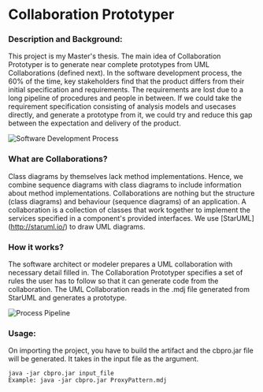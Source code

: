# Collaboration Prototyper

### Description and Background:

This project is my Master's thesis. The main idea of Collaboration Prototyper is to generate near complete prototypes from UML Collaborations (defined next). In the software development process, the 60% of the time, key stakeholders find that the product differs from their initial specification and requirements. The requirements are lost due to a long pipeline of procedures and people in between. If we could take the requirement specification consisting of analysis models and usecases directly, and generate a prototype from it, we could try and reduce this gap between the expectation and delivery of the product. 

![Software Development Process](https://cloud.githubusercontent.com/assets/1961478/11947061/9656c14c-a816-11e5-9a0a-231673fee252.png)

### What are Collaborations?

Class diagrams by themselves lack method implementations. Hence, we combine sequence diagrams with class diagrams to include information about method implementations. Collaborations are nothing but the structure (class diagrams) and behaviour (sequence diagrams) of an application. A collaboration is a collection of classes that work together to implement the services specified in a component's provided interfaces. We use [StarUML] (http://staruml.io/) to draw UML diagrams. 

### How it works?

The software architect or modeler prepares a UML collaboration with necessary detail filled in. The Collaboration Prototyper specifies a set of rules the user has to follow so that it can generate code from the collaboration. The UML Collaboration reads in the .mdj file generated from StarUML and generates a prototype. 

![Process Pipeline](https://cloud.githubusercontent.com/assets/1961478/11947105/29cd5e22-a817-11e5-863b-e2c70878a07d.png)

### Usage:

On importing the project, you have to build the artifact and  the cbpro.jar file will be generated. It takes in the input file as the argument. 

```
java -jar cbpro.jar input_file
Example: java -jar cbpro.jar ProxyPattern.mdj
```

